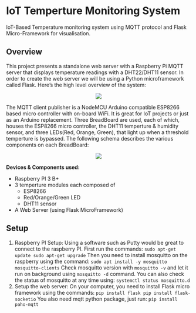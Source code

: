 # IoT Temperture Monitoring System
IoT-Based Temperature monitoring system using MQTT protocol and Flask Micro-Framework for visualisation.

## Overview
This project presents a standalone web server with a Raspberry Pi MQTT server that displays temperature readings with a DHT22/DHT11 sensor.
In order to create the web server we will be using a Python microframework called Flask. Here’s the high level overview of the system:

<p align="center">
  <img src="https://user-images.githubusercontent.com/41004675/77822722-b25d9f80-70f5-11ea-95c5-583a72d961c0.PNG" />
</p>

The MQTT client publisher is a NodeMCU Arduino compatible ESP8266 based micro controller with on-board WiFi. It is great for IoT projects or just as an Arduino replacement.
Three BreadBoard are used, each of which, houses the ESP8266 micro controller, the DHT11 temperture & humidity sensor, and three LEDs(Red, Orange, Green), that light up when a threshold temperture is bypassed. The following schema describes the various components on each BreadBoard:

<p align="center">
  <img src="https://user-images.githubusercontent.com/41004675/77823036-51839680-70f8-11ea-8dcb-a713c598e5a1.PNG" />
</p>

**Devices & Components used:**
- Raspberry PI 3 B+
- 3 temperture modules each composed of
  - ESP8266
  - Red/Orange/Green LED
  - DHT11 sensor
- A Web Server (using Flask MicroFramework)

## Setup
1. Raspberry PI Setup:
Using a software such as Putty would be great to connect to the raspberry PI.
First run the commands:
`sudo apt-get update
sudo apt-get upgrade`
Then you need to install mosquitto on the raspberry using the command:
`sudo apt install -y mosquitto mosquitto-clients`
Check mosquitto version with `mosquitto -v` and let it run on background using `mosquitto -d` command.
You can also check the status of mosquitto at any time using:
`systemctl status mosquitto.d`
2. Setup the web server:
On your computer, you need to install Flask micro framework using the commands:
`
pip install flask
pip install flask-socketio
`
You also need mqtt python package, just run:
`pip install paho-mqtt`

